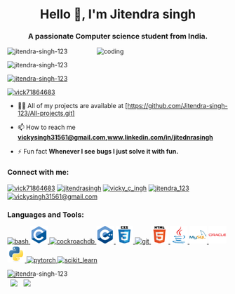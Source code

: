 

<h1 align="center">Hello 👋, I'm Jitendra singh</h1>
<h3 align="center">A passionate Computer science student from India.</h3>
<img align = "right" alt = "coding" width="300" src="https://i.pinimg.com/originals/e8/f4/53/e8f453469a3ec97ecd354df465d73913.gif">
<p align="left"> <img src="https://komarev.com/ghpvc/?username=ss9557&label=Profile%20views&color=0e75b6&style=flat" alt="jitendra-singh-123" /> </p>
<p align="left"> <img src="https://komarev.com/ghpvc/?username=jitendra-singh-123&label=Profile%20views&color=0e75b6&style=flat" alt="jitendra-singh-123" /> </p>

<p align="left"> <a href="https://github.com/ryo-ma/github-profile-trophy"><img src="https://github-profile-trophy.vercel.app/?username=jitendra-singh-123" alt="jitendra-singh-123" /></a> </p>

<p align="left"> <a href="https://twitter.com/vick71864683" target="blank"><img src="https://img.shields.io/twitter/follow/vick71864683?logo=twitter&style=for-the-badge" alt="vick71864683" /></a> </p>

- 👨‍💻 All of my projects are available at [https://github.com/Jitendra-singh-123/All-projects.git]

- 📫 How to reach me **vickysingh31561@gmail.com,www.linkedin.com/in/jitednrasingh**

- ⚡ Fun fact **Whenever I see bugs I just solve it with fun.**

<h3 align="left">Connect with me:</h3>
<p align="left">
<a href="https://twitter.com/vick71864683" target="blank"><img align="center" src="https://raw.githubusercontent.com/rahuldkjain/github-profile-readme-generator/master/src/images/icons/Social/twitter.svg" alt="vick71864683" height="30" width="40" /></a>
<a href="https://linkedin.com/in/jitendrasingh" target="blank"><img align="center" src="https://raw.githubusercontent.com/rahuldkjain/github-profile-readme-generator/master/src/images/icons/Social/linked-in-alt.svg" alt="jitendrasingh" height="30" width="40" /></a>
<a href="https://instagram.com/vicky_c_ingh" target="blank"><img align="center" src="https://raw.githubusercontent.com/rahuldkjain/github-profile-readme-generator/master/src/images/icons/Social/instagram.svg" alt="vicky_c_ingh" height="30" width="40" /></a>
<a href="https://www.hackerrank.com/jitendra_123" target="blank"><img align="center" src="https://raw.githubusercontent.com/rahuldkjain/github-profile-readme-generator/master/src/images/icons/Social/hackerrank.svg" alt="jitendra_123" height="30" width="40" /></a>
<a href="https://www.hackerearth.com/vickysingh31561@gmail.com" target="blank"><img align="center" src="https://raw.githubusercontent.com/rahuldkjain/github-profile-readme-generator/master/src/images/icons/Social/hackerearth.svg" alt="vickysingh31561@gmail.com" height="30" width="40" /></a>
</p>

<h3 align="left">Languages and Tools:</h3>
<p align="left"> <a href="https://www.gnu.org/software/bash/" target="_blank"> <img src="https://www.vectorlogo.zone/logos/gnu_bash/gnu_bash-icon.svg" alt="bash" width="40" height="40"/> </a> <a href="https://www.cprogramming.com/" target="_blank"> <img src="https://raw.githubusercontent.com/devicons/devicon/master/icons/c/c-original.svg" alt="c" width="40" height="40"/> </a> <a href="https://www.cockroachlabs.com/product/cockroachdb/" target="_blank"> <img src="https://cdn.worldvectorlogo.com/logos/cockroachdb.svg" alt="cockroachdb" width="40" height="40"/> </a> <a href="https://www.w3schools.com/cpp/" target="_blank"> <img src="https://raw.githubusercontent.com/devicons/devicon/master/icons/cplusplus/cplusplus-original.svg" alt="cplusplus" width="40" height="40"/> </a> <a href="https://www.w3schools.com/css/" target="_blank"> <img src="https://raw.githubusercontent.com/devicons/devicon/master/icons/css3/css3-original-wordmark.svg" alt="css3" width="40" height="40"/> </a> <a href="https://git-scm.com/" target="_blank"> <img src="https://www.vectorlogo.zone/logos/git-scm/git-scm-icon.svg" alt="git" width="40" height="40"/> </a> <a href="https://www.w3.org/html/" target="_blank"> <img src="https://raw.githubusercontent.com/devicons/devicon/master/icons/html5/html5-original-wordmark.svg" alt="html5" width="40" height="40"/> </a> <a href="https://www.java.com" target="_blank"> <img src="https://raw.githubusercontent.com/devicons/devicon/master/icons/java/java-original.svg" alt="java" width="40" height="40"/> </a> <a href="https://www.mysql.com/" target="_blank"> <img src="https://raw.githubusercontent.com/devicons/devicon/master/icons/mysql/mysql-original-wordmark.svg" alt="mysql" width="40" height="40"/> </a> <a href="https://www.oracle.com/" target="_blank"> <img src="https://raw.githubusercontent.com/devicons/devicon/master/icons/oracle/oracle-original.svg" alt="oracle" width="40" height="40"/> </a> <a href="https://www.python.org" target="_blank"> <img src="https://raw.githubusercontent.com/devicons/devicon/master/icons/python/python-original.svg" alt="python" width="40" height="40"/> </a> <a href="https://pytorch.org/" target="_blank"> <img src="https://www.vectorlogo.zone/logos/pytorch/pytorch-icon.svg" alt="pytorch" width="40" height="40"/> </a> <a href="https://scikit-learn.org/" target="_blank"> <img src="https://upload.wikimedia.org/wikipedia/commons/0/05/Scikit_learn_logo_small.svg" alt="scikit_learn" width="40" height="40"/> </a> </p>

<p><img align="left" src="https://github-readme-stats.vercel.app/api/top-langs?username=jitendra-singh-123&show_icons=true&locale=en&layout=compact&theme=radical" alt="jitendra-singh-123" /></p>

<img src="https://github-readme-stats.vercel.app/api?username=jitendra-singh-123&&show_icons=true&count_private=true&theme=radical"/>|<img src="https://github-readme-streak-stats.herokuapp.com/?user=jitendra-singh-123&theme=radical"/>|
|---|---|

